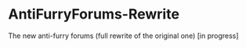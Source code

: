 # AntiFurryForums-Rewrite
The new anti-furry forums (full rewrite of the original one) [in progress]
